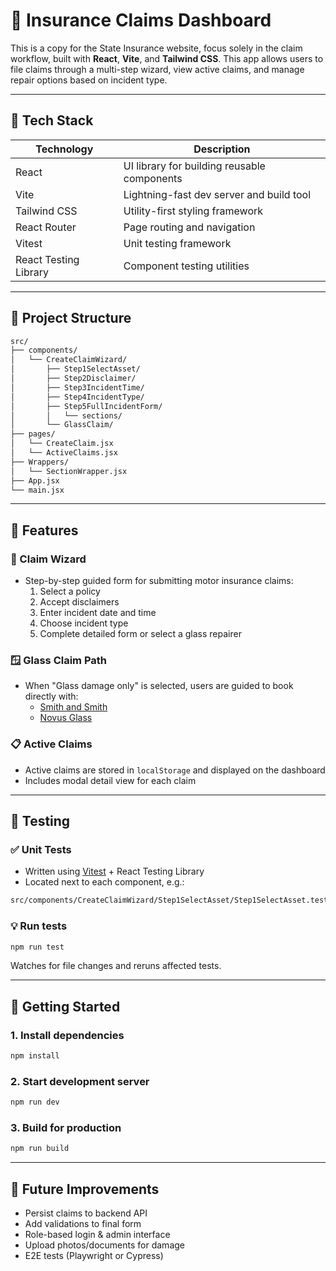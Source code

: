 # 🚗 Insurance Claims Dashboard

This is a copy for the State Insurance website, focus solely in the claim workflow, built with **React**, **Vite**, and **Tailwind CSS**. 
This app allows users to file claims through a multi-step wizard, view active claims, and manage repair options based on incident type.

---

## 🧱 Tech Stack

| Technology       | Description                                     |
|------------------|-------------------------------------------------|
| React            | UI library for building reusable components     |
| Vite             | Lightning-fast dev server and build tool        |
| Tailwind CSS     | Utility-first styling framework                 |
| React Router     | Page routing and navigation                     |
| Vitest           | Unit testing framework                          |
| React Testing Library | Component testing utilities                 |

---

## 📁 Project Structure

```bash
src/
├── components/
│   └── CreateClaimWizard/
│       ├── Step1SelectAsset/
│       ├── Step2Disclaimer/
│       ├── Step3IncidentTime/
│       ├── Step4IncidentType/
│       ├── Step5FullIncidentForm/
│       │   └── sections/
│       └── GlassClaim/
├── pages/
│   └── CreateClaim.jsx
│   └── ActiveClaims.jsx
├── Wrappers/
│   └── SectionWrapper.jsx
├── App.jsx
└── main.jsx
```

---

## 🧭 Features

### 🧾 Claim Wizard

- Step-by-step guided form for submitting motor insurance claims:
  1. Select a policy
  2. Accept disclaimers
  3. Enter incident date and time
  4. Choose incident type
  5. Complete detailed form or select a glass repairer

### 🪟 Glass Claim Path

- When "Glass damage only" is selected, users are guided to book directly with:
  - [Smith and Smith](https://www.smithandsmith.co.nz/access/details?ref=123456)
  - [Novus Glass](https://www.novusbooking.co.nz/default.aspx?insurer=state%20insurance)

### 📋 Active Claims

- Active claims are stored in `localStorage` and displayed on the dashboard
- Includes modal detail view for each claim

---

## 🧪 Testing

### ✅ Unit Tests

- Written using [Vitest](https://vitest.dev) + React Testing Library
- Located next to each component, e.g.:

```bash
src/components/CreateClaimWizard/Step1SelectAsset/Step1SelectAsset.test.jsx
```

### 💡 Run tests

```bash
npm run test
```

Watches for file changes and reruns affected tests.

---

## 🚀 Getting Started

### 1. Install dependencies

```bash
npm install
```

### 2. Start development server

```bash
npm run dev
```

### 3. Build for production

```bash
npm run build
```

---

## 📌 Future Improvements

- Persist claims to backend API
- Add validations to final form
- Role-based login & admin interface
- Upload photos/documents for damage
- E2E tests (Playwright or Cypress)
